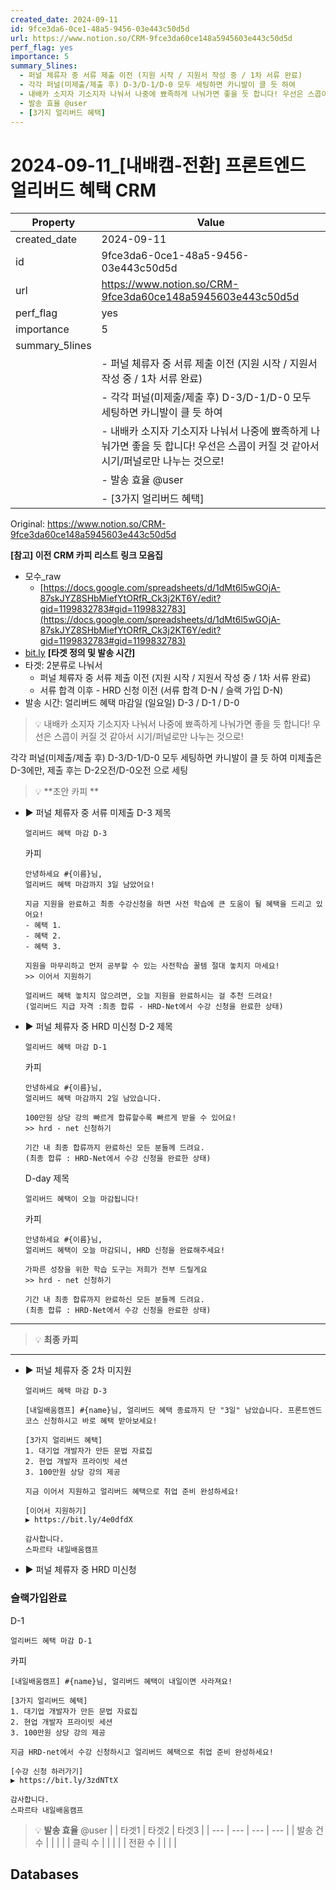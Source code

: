 ```yaml
---
created_date: 2024-09-11
id: 9fce3da6-0ce1-48a5-9456-03e443c50d5d
url: https://www.notion.so/CRM-9fce3da60ce148a5945603e443c50d5d
perf_flag: yes
importance: 5
summary_5lines:
  - 퍼널 체류자 중 서류 제출 이전 (지원 시작 / 지원서 작성 중 / 1차 서류 완료)
  - 각각 퍼널(미제출/제출 후) D-3/D-1/D-0 모두 세팅하면 카니발이 클 듯 하여
  - 내배카 소지자 기소지자 나눠서 나중에 뾰족하게 나눠가면 좋을 듯 합니다! 우선은 스콥이 커질 것 같아서 시기/퍼널로만 나누는 것으로!
  - 발송 효율 @user
  - [3가지 얼리버드 혜택]
---
```


# 2024-09-11_[내배캠-전환] 프론트엔드 얼리버드 혜택 CRM

| Property | Value |
| --- | --- |
| created_date | 2024-09-11 |
| id | 9fce3da6-0ce1-48a5-9456-03e443c50d5d |
| url | https://www.notion.so/CRM-9fce3da60ce148a5945603e443c50d5d |
| perf_flag | yes |
| importance | 5 |
| summary_5lines | |
|  | - 퍼널 체류자 중 서류 제출 이전 (지원 시작 / 지원서 작성 중 / 1차 서류 완료) |
|  | - 각각 퍼널(미제출/제출 후) D-3/D-1/D-0 모두 세팅하면 카니발이 클 듯 하여 |
|  | - 내배카 소지자 기소지자 나눠서 나중에 뾰족하게 나눠가면 좋을 듯 합니다! 우선은 스콥이 커질 것 같아서 시기/퍼널로만 나누는 것으로! |
|  | - 발송 효율 @user |
|  | - [3가지 얼리버드 혜택] |

Original: https://www.notion.so/CRM-9fce3da60ce148a5945603e443c50d5d

**[참고] 이전 CRM 카피 리스트**
**링크 모음집**
- 모수_raw
  - [https://docs.google.com/spreadsheets/d/1dMt6l5wGOjA-87skJYZ8SHbMiefYtORfR_Ck3j2KT6Y/edit?gid=1199832783#gid=1199832783](https://docs.google.com/spreadsheets/d/1dMt6l5wGOjA-87skJYZ8SHbMiefYtORfR_Ck3j2KT6Y/edit?gid=1199832783#gid=1199832783)
- [bit.ly](http://bit.ly/)
**[타겟 정의 및 발송 시간]**
- 타겟: 2분류로 나눠서
  - 퍼널 체류자 중 서류 제출 이전 (지원 시작 / 지원서 작성 중 / 1차 서류 완료)
  - 서류 합격 이후 - HRD 신청 이전 (서류 합격 D-N / 슬랙 가입 D-N)
- 발송 시간: 얼리버드 혜택 마감일 (일요일) D-3 / D-1 / D-0
> 💡 내배카 소지자 기소지자 나눠서 나중에 뾰족하게 나눠가면 좋을 듯 합니다! 우선은 스콥이 커질 것 같아서 시기/퍼널로만 나누는 것으로!

각각 퍼널(미제출/제출 후) D-3/D-1/D-0 모두 세팅하면 카니발이 클 듯 하여
미제출은 D-3에만, 제출 후는 D-2오전/D-0오전 으로 세팅
> 💡 **초안 카피 **
- ▶ 퍼널 체류자 중 서류 미제출
  D-3 제목
  ```plain text
  얼리버드 혜택 마감 D-3
  ```
  카피
  ```plain text
  안녕하세요 #{이름}님,
  얼리버드 혜택 마감까지 3일 남았어요!
  
  지금 지원을 완료하고 최종 수강신청을 하면 사전 학습에 큰 도움이 될 혜택을 드리고 있어요!
  - 혜택 1. 
  - 혜택 2. 
  - 혜택 3. 
  
  지원을 마무리하고 먼저 공부할 수 있는 사전학습 꿀템 절대 놓치지 마세요!
  >> 이어서 지원하기
  
  얼리버드 혜택 놓치지 않으려면, 오늘 지원을 완료하시는 걸 추천 드려요!
  (얼리버드 지급 자격 :최종 합류 - HRD-Net에서 수강 신청을 완료한 상태)
  ```
- ▶ 퍼널 체류자 중 HRD 미신청
  D-2 제목
  ```plain text
  얼리버드 혜택 마감 D-1
  ```
  카피
  ```plain text
  안녕하세요 #{이름}님,
  얼리버드 혜택 마감까지 2일 남았습니다.
  
  100만원 상당 강의 빠르게 합류할수록 빠르게 받을 수 있어요!
  >> hrd - net 신청하기
  
  기간 내 최종 합류까지 완료하신 모든 분들께 드려요.
  (최종 합류 : HRD-Net에서 수강 신청을 완료한 상태)
  ```
  D-day 제목
  ```plain text
  얼리버드 혜택이 오늘 마감됩니다!
  ```
  카피
  ```plain text
  안녕하세요 #{이름}님,
  얼리버드 혜택이 오늘 마감되니, HRD 신청을 완료해주세요!
  
  가파른 성장을 위한 학습 도구는 저희가 전부 드릴게요
  >> hrd - net 신청하기
  
  기간 내 최종 합류까지 완료하신 모든 분들께 드려요.
  (최종 합류 : HRD-Net에서 수강 신청을 완료한 상태)
  ```

---
> 💡 **최종 카피**

---
- ▶ 퍼널 체류자 중 2차 미지원
  ```plain text
  얼리버드 혜택 마감 D-3
  ```
  ```plain text
  [내일배움캠프] #{name}님, 얼리버드 혜택 종료까지 단 "3일" 남았습니다. 프론트엔드 코스 신청하시고 바로 혜택 받아보세요!
  
  [3가지 얼리버드 혜택]
  1. 대기업 개발자가 만든 문법 자료집
  2. 현업 개발자 프라이빗 세션
  3. 100만원 상당 강의 제공
  
  지금 이어서 지원하고 얼리버드 혜택으로 취업 준비 완성하세요!
  
  [이어서 지원하기]
  ▶ https://bit.ly/4e0dfdX
  
  감사합니다.
  스파르타 내일배움캠프
  ```
- ▶ 퍼널 체류자 중 HRD 미신청

### 슬랙가입완료
  D-1
  ```plain text
  얼리버드 혜택 마감 D-1
  ```
  카피
  ```plain text
  [내일배움캠프] #{name}님, 얼리버드 혜택이 내일이면 사라져요! 
  
  [3가지 얼리버드 혜택]
  1. 대기업 개발자가 만든 문법 자료집
  2. 현업 개발자 프라이빗 세션
  3. 100만원 상당 강의 제공
  
  지금 HRD-net에서 수강 신청하시고 얼리버드 혜택으로 취업 준비 완성하세요!
  
  [수강 신청 하러가기]
  ▶ https://bit.ly/3zdNTtX
  
  감사합니다.
  스파르타 내일배움캠프
  ```
> 💡 **발송 효율** @user 
|  | 타겟1 | 타겟2 | 타겟3 |
| --- | --- | --- | --- |
| 발송 건수 |  |  |  |
| 클릭 수  |  |  |  |
| 전환 수 |  |  |  |

## Databases
